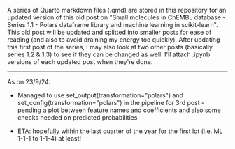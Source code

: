 A series of Quarto markdown files (.qmd) are stored in this repository for an updated version of this old post on
"Small molecules in ChEMBL database - Series 1.1 - Polars dataframe library and machine learning in scikit-learn". This old post will be updated and splitted into smaller posts for ease of reading (and also to avoid draining my energy too quickly). After updating this first post of the series, I may also look at two other posts (basically series 1.2 & 1.3) to see if they can be changed as well. I'll attach .ipynb versions of each updated post when they're done.

---

As on 23/9/24:

* Managed to use set_output(transformation="polars") and set_config(transformation="polars") in the pipeline for 3rd post - pending a plot between feature names and coefficients and also some checks needed on predicted probabilities

* ETA: hopefully within the last quarter of the year for the first lot (i.e. ML 1-1-1 to 1-1-4) at least!